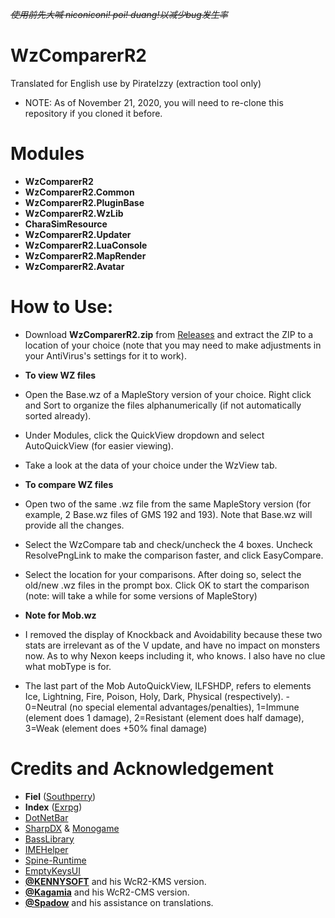 ﻿*<s>使用前先大喊 niconiconi! poi! duang!以减少bug发生率</s>*  

# WzComparerR2
Translated for English use by PirateIzzy (extraction tool only)

- NOTE: As of November 21, 2020, you will need to re-clone this repository if you cloned it before.

# Modules
- **WzComparerR2** 
- **WzComparerR2.Common** 
- **WzComparerR2.PluginBase** 
- **WzComparerR2.WzLib** 
- **CharaSimResource** 
- **WzComparerR2.Updater** 
- **WzComparerR2.LuaConsole** 
- **WzComparerR2.MapRender**
- **WzComparerR2.Avatar**

# How to Use:
- Download **WzComparerR2.zip** from [Releases](https://github.com/PirateIzzy/WzComparerR2-Code/releases) and extract the ZIP to a location of your choice (note that you may need to make adjustments in your AntiVirus's settings for it to work).

- **To view WZ files**
- Open the Base.wz of a MapleStory version of your choice. Right click and Sort to organize the files alphanumerically (if not automatically sorted already).
- Under Modules, click the QuickView dropdown and select AutoQuickView (for easier viewing).
- Take a look at the data of your choice under the WzView tab.

- **To compare WZ files**
- Open two of the same .wz file from the same MapleStory version (for example, 2 Base.wz files of GMS 192 and 193). Note that Base.wz will provide all the changes.
- Select the WzCompare tab and check/uncheck the 4 boxes. Uncheck ResolvePngLink to make the comparison faster, and click EasyCompare.
- Select the location for your comparisons. After doing so, select the old/new .wz files in the prompt box. Click OK to start the comparison (note: will take a while for some versions of MapleStory)

- **Note for Mob.wz**
- I removed the display of Knockback and Avoidability because these two stats are irrelevant as of the V update, and have no impact on monsters now. As to why Nexon keeps including it, who knows. I also have no clue what mobType is for.
- The last part of the Mob AutoQuickView, ILFSHDP, refers to elements Ice, Lightning, Fire, Poison, Holy, Dark, Physical (respectively). - 0=Neutral (no special elemental advantages/penalties), 1=Immune (element does 1 damage), 2=Resistant (element does half damage), 3=Weak (element does +50% final damage)

# Credits and Acknowledgement
- **Fiel** ([Southperry](http://www.southperry.net))  
- **Index** ([Exrpg](http://bbs.exrpg.com/space-uid-137285.html)) 
- [DotNetBar](http://www.devcomponents.com/)
- [SharpDX](https://github.com/sharpdx/SharpDX) & [Monogame](https://github.com/MonoGame/MonoGame)
- [BassLibrary](http://www.un4seen.com/)
- [IMEHelper](https://github.com/JLChnToZ/IMEHelper)
- [Spine-Runtime](https://github.com/EsotericSoftware/spine-runtimes)
- [EmptyKeysUI](https://github.com/EmptyKeys)
- **[@KENNYSOFT](https://github.com/KENNYSOFT)** and his WcR2-KMS version.
- **[@Kagamia](https://github.com/Kagamia)** and his WcR2-CMS version.
- **[@Spadow](https://github.com/Sunaries)** and his assistance on translations.
	
